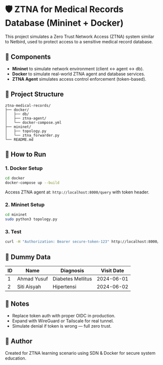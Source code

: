 # 🛡️ ZTNA for Medical Records Database (Mininet + Docker)

This project simulates a Zero Trust Network Access (ZTNA) system similar to Netbird, used to protect access to a sensitive medical record database.

## 🔧 Components

- **Mininet** to simulate network environment (client <-> agent <-> db).
- **Docker** to simulate real-world ZTNA agent and database services.
- **ZTNA Agent** simulates access control enforcement (token-based).

## 📁 Project Structure

```
ztna-medical-records/
├── docker/
│   ├── db/
│   ├── ztna-agent/
│   └── docker-compose.yml
├── mininet/
│   ├── topology.py
│   └── ztna_forwarder.py
└── README.md
```

## 🚀 How to Run

### 1. Docker Setup

```bash
cd docker
docker-compose up --build
```

Access ZTNA agent at: `http://localhost:8000/query` with token header.

### 2. Mininet Setup

```bash
cd mininet
sudo python3 topology.py
```

### 3. Test

```bash
curl -H "Authorization: Bearer secure-token-123" http://localhost:8000/query
```

## 🧪 Dummy Data

| ID | Name         | Diagnosis          | Visit Date  |
|----|--------------|--------------------|-------------|
| 1  | Ahmad Yusuf  | Diabetes Mellitus  | 2024-06-01  |
| 2  | Siti Aisyah  | Hipertensi         | 2024-06-02  |

## 📌 Notes

- Replace token auth with proper OIDC in production.
- Expand with WireGuard or Tailscale for real tunnel.
- Simulate denial if token is wrong — full zero trust.

## 🧠 Author

Created for ZTNA learning scenario using SDN & Docker for secure system education.
